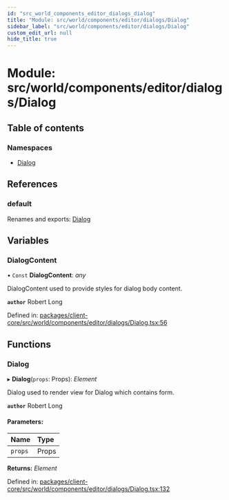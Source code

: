 ```yaml
---
id: "src_world_components_editor_dialogs_dialog"
title: "Module: src/world/components/editor/dialogs/Dialog"
sidebar_label: "src/world/components/editor/dialogs/Dialog"
custom_edit_url: null
hide_title: true
---
```


# Module: src/world/components/editor/dialogs/Dialog

## Table of contents

### Namespaces

- [Dialog](src_world_components_editor_dialogs_dialog.dialog.md)

## References

### default

Renames and exports: [Dialog](src_world_components_editor_dialogs_dialog.md#dialog)

## Variables

### DialogContent

• `Const` **DialogContent**: *any*

DialogContent used to provide styles for dialog body content.

**`author`** Robert Long

Defined in: [packages/client-core/src/world/components/editor/dialogs/Dialog.tsx:56](https://github.com/xr3ngine/xr3ngine/blob/673ad6a5f/packages/client-core/src/world/components/editor/dialogs/Dialog.tsx#L56)

## Functions

### Dialog

▸ **Dialog**(`props`: Props): *Element*

Dialog used to render view for Dialog which contains form.

**`author`** Robert Long

#### Parameters:

Name | Type |
:------ | :------ |
`props` | Props |

**Returns:** *Element*

Defined in: [packages/client-core/src/world/components/editor/dialogs/Dialog.tsx:132](https://github.com/xr3ngine/xr3ngine/blob/673ad6a5f/packages/client-core/src/world/components/editor/dialogs/Dialog.tsx#L132)
